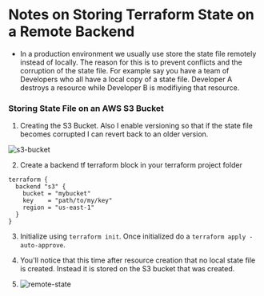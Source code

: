 # Notes on Storing Terraform State on a Remote Backend 




- In a production environment we usually use store the state file remotely instead of locally. The reason for this is to prevent conflicts and the corruption of the state file. For example say you have a team of Developers who all have a local copy of a state file. Developer A destroys a resource while Developer B is modifiying that resource. 





### Storing State File on an AWS S3 Bucket

1. Creating the S3 Bucket. Also I enable versioning so that if the state file becomes corrupted I can revert back to an older version. 

![s3-bucket](https://github.com/josiah34/terraform-course/assets/25124463/ff8045eb-f382-48c4-aacc-c1850ad70e2e)

2. Create a backend tf terraform block in your terraform project folder 

```
terraform {
  backend "s3" {
    bucket = "mybucket"
    key    = "path/to/my/key"
    region = "us-east-1"
  }
}
```

3. Initialize using ``terraform init``. Once initialized do a ``terraform apply -auto-approve``.

4. You'll notice that this time after resource creation that no local state file is created. Instead it is stored on the S3 bucket that was created. 
5.  ![remote-state](https://github.com/josiah34/terraform-course/assets/25124463/5bcda016-1420-43bb-a207-432bef38e6b0)
